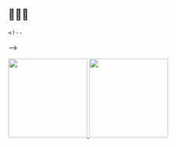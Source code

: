 ## 🙉🙉🙉
```
<!--
```
-->

<a href="https://github.com/Sebastian-Morua">
  <img height="160em" src="https://github-readme-stats.vercel.app/api?username=Sebastian-Morua">
  <img height="160em" src="https://github-readme-stats.vercel.app/api/top-langs/?username=Sebastian-Morua">
<a
 <img height="160em" src="https://images.app.goo.gl/Dg98KyYPXfZWMTqC6">
</a>



